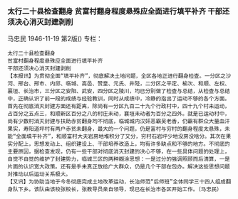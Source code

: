 ### 太行二十县检查翻身  贫富村翻身程度悬殊应全面进行填平补齐  干部还须决心消灭封建剥削
马忠民
1946-11-19
第2版()
专栏：

    太行二十县检查翻身
    贫富村翻身程度悬殊应全面进行填平补齐 
    干部还须决心消灭封建剥削
    【本报讯】为贯彻全面“填平补齐”，彻底解决土地问题，全区各地正进行翻身检查。一分区之沙河、邢台、邢市、内邱、临城、高邑、赞皇、元氏、井陉，二分区之平定、榆次、和顺、左权、襄垣、长治市，三分区之安阳、武安，四分区之陵川，均已分别做了检查与总结，从检查与总结中，正确认识了前一段的成绩与经验教训，同时从成绩中，冷静的指出了运动不够的各个方面。首先在彻底消灭封建方面还有距离，除尚有一分区九百二十九个行政村中，四十九个村未运动，占百分之五点三，和顺新区百分之八的村庄未动，襄垣未动者为百分之四外。就是已运动村中，尚有少数村消灭封建与扶助赤贫翻身均不彻底，临城城内汉奸恶霸吴老香，仍霸有群众大量血汗果实，寿阳道坪村有两户赤贫未翻身，最大的一个问题，仍是富村与穷村的翻身程度太悬殊，未能“全面填平补齐”，和顺富村大夫岩房地堆积分了又分，穷村石岩坪少地没房没啥分。其次在果实分配上，思想发动上、组织建设上、干部培养改造上，均有许多缺点和不够的地方。不彻底的主要原因，据检查发现，仍有一些干部对彻底消灭封建的决心不够，在一些具体问题的处理上，自觉不自觉的维护了封建势力，临城三区的两种糊涂思想：一是过分的强调照顾而后清算，一是片面的认识宽大政策。还有是手未真正放给广大群众，仍是几个干部在包办。解决这些思想问题对推动以后运动关系极大。
    【又讯】为协助当地于今冬彻底完成土地改革运动，长治师范“后师班”全体同学三十四人组成翻身队下乡。该队由该校张校长，张教导员亲自领导，现已在长治市各区开始工作。（马忠民）
